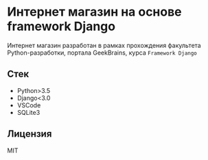 # Интернет магазин на основе framework Django

Интернет магазин разработан в рамках прохождения факультета Python-разработки, портала GeekBrains, курса `Framework Django`

## Cтек

* Python>3.5
* Django<3.0
* VSCode
* SQLite3

## Лицензия

MIT
